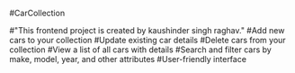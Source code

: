 #CarCollection

#"This frontend project is created by kaushinder singh raghav."
#Add new cars to your collection
#Update existing car details
#Delete cars from your collection
#View a list of all cars with details
#Search and filter cars by make, model, year, and other attributes
#User-friendly interface
